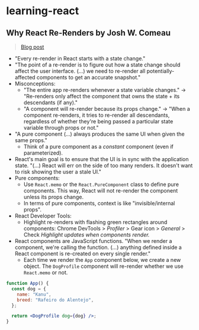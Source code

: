 # learning-react

## Why React Re-Renders by Josh W. Comeau

> [Blog post](https://www.joshwcomeau.com/react/why-react-re-renders/)

- "Every re-render in React starts with a state change."
- "The point of a re-render is to figure out how a state change should affect the user interface. (...) we need to re-render all potentially-affected components to get an accurate snapshot."
- Misconceptions:
  - "The entire app re-renders whenever a state variable changes." → "Re-renders only affect the component that owns the state + its descendants (if any)."
  - "A component will re-render because its props change." → "When a component re-renders, it tries to re-render all descendants, regardless of whether they're being passed a particular state variable through props or not."
- "A pure component (...) always produces the same UI when given the same props."
  - Think of a pure component as a _constant_ component (even if parameterized).
- React's main goal is to ensure that the UI is in sync with the application state. "(...) React will err on the side of too many renders. It doesn't want to risk showing the user a stale UI."
- Pure components:
  - Use `React.memo` or the `React.PureComponent` class to define pure components. This way, React will not re-render the component unless its props change.
  - In terms of pure components, context is like "invisible/internal props".
- React Developer Tools:
  - Highlight re-renders with flashing green rectangles around components: Chrome DevTools > _Profiler_ > Gear icon > _General_ > Check _Highlight updates when components render._
- React components are JavaScript functions. "When we render a component, we're calling the function. (...) anything defined inside a React component is re-created on every single render."
  - Each time we render the `App` component below, we create a new object. The `DogProfile` component will re-render whether we use `React.memo` or not.

```jsx
function App() {
  const dog = {
    name: "Kanu",
    breed: "Rafeiro do Alentejo",
  };

  return <DogProfile dog={dog} />;
}
```
